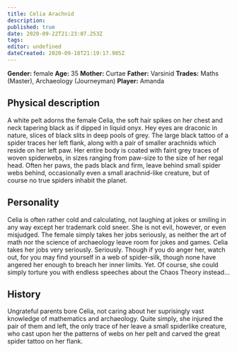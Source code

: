 ```yaml
---
title: Celia Arachnid
description: 
published: true
date: 2020-09-22T21:23:07.253Z
tags: 
editor: undefined
dateCreated: 2020-09-18T21:19:17.985Z
---
```


**Gender:** female
**Age:** 35
**Mother:** Curtae
**Father:** Varsinid
**Trades:** Maths (Master), Archaeology (Journeyman)
**Player:** Amanda

## Physical description

A white pelt adorns the female Celia, the soft hair spikes on her chest and neck tapering black as if dipped in liquid onyx. Hey eyes are draconic in nature, slices of black slits in deep pools of grey. The large black tattoo of a spider traces her left flank, along with a pair of smaller arachnids which reside on her left paw. Her entire body is coated with faint grey traces of woven spiderwebs, in sizes ranging from paw-size to the size of her regal head. Often her paws, the pads black and firm, leave behind small spider webs behind, occasionally even a small arachnid-like creature, but of course no true spiders inhabit the planet. 

## Personality

Celia is often rather cold and calculating, not laughing at jokes or smiling in any way except her trademark cold sneer. She is not evil, however, or even misjudged. The female simply takes her jobs seriously, as neither the art of math nor the science of archaeology leave room for jokes and games. Celia takes her jobs very seriously. Seriously. Though if you do anger her, watch out, for you may find yourself in a web of spider-silk, though none have angered her enough to breach her inner limits. Yet. Of course, she could simply torture you with endless speeches about the Chaos Theory instead...

## History

Ungrateful parents bore Celia, not caring about her suprisingly vast knowledge of mathematics and archaeology. Quite simply, she injured the pair of them and left, the only trace of her leave a small spiderlike creature, who cast upon her the patterns of webs on her pelt and carved the great spider tattoo on her flank.